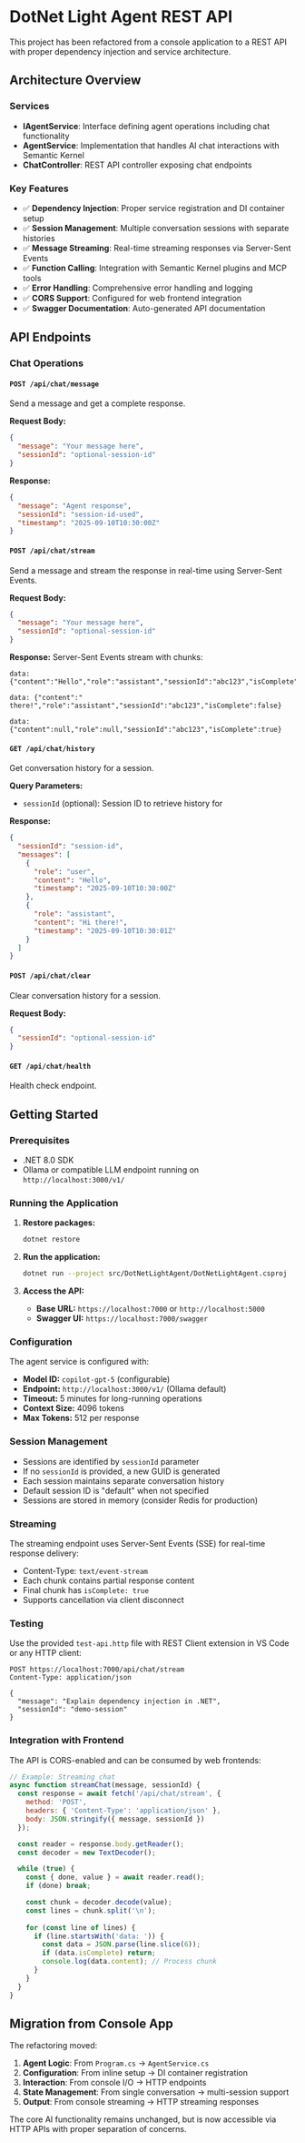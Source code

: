 # DotNet Light Agent REST API

This project has been refactored from a console application to a REST API with proper dependency injection and service architecture.

## Architecture Overview

### Services
- **IAgentService**: Interface defining agent operations including chat functionality
- **AgentService**: Implementation that handles AI chat interactions with Semantic Kernel
- **ChatController**: REST API controller exposing chat endpoints

### Key Features
- ✅ **Dependency Injection**: Proper service registration and DI container setup
- ✅ **Session Management**: Multiple conversation sessions with separate histories
- ✅ **Message Streaming**: Real-time streaming responses via Server-Sent Events
- ✅ **Function Calling**: Integration with Semantic Kernel plugins and MCP tools
- ✅ **Error Handling**: Comprehensive error handling and logging
- ✅ **CORS Support**: Configured for web frontend integration
- ✅ **Swagger Documentation**: Auto-generated API documentation

## API Endpoints

### Chat Operations

#### `POST /api/chat/message`
Send a message and get a complete response.

**Request Body:**
```json
{
  "message": "Your message here",
  "sessionId": "optional-session-id"
}
```

**Response:**
```json
{
  "message": "Agent response",
  "sessionId": "session-id-used",
  "timestamp": "2025-09-10T10:30:00Z"
}
```

#### `POST /api/chat/stream`
Send a message and stream the response in real-time using Server-Sent Events.

**Request Body:**
```json
{
  "message": "Your message here",
  "sessionId": "optional-session-id"
}
```

**Response:** Server-Sent Events stream with chunks:
```
data: {"content":"Hello","role":"assistant","sessionId":"abc123","isComplete":false}

data: {"content":" there!","role":"assistant","sessionId":"abc123","isComplete":false}

data: {"content":null,"role":null,"sessionId":"abc123","isComplete":true}
```

#### `GET /api/chat/history`
Get conversation history for a session.

**Query Parameters:**
- `sessionId` (optional): Session ID to retrieve history for

**Response:**
```json
{
  "sessionId": "session-id",
  "messages": [
    {
      "role": "user",
      "content": "Hello",
      "timestamp": "2025-09-10T10:30:00Z"
    },
    {
      "role": "assistant", 
      "content": "Hi there!",
      "timestamp": "2025-09-10T10:30:01Z"
    }
  ]
}
```

#### `POST /api/chat/clear`
Clear conversation history for a session.

**Request Body:**
```json
{
  "sessionId": "optional-session-id"
}
```

#### `GET /api/chat/health`
Health check endpoint.

## Getting Started

### Prerequisites
- .NET 8.0 SDK
- Ollama or compatible LLM endpoint running on `http://localhost:3000/v1/`

### Running the Application

1. **Restore packages:**
   ```bash
   dotnet restore
   ```

2. **Run the application:**
   ```bash
   dotnet run --project src/DotNetLightAgent/DotNetLightAgent.csproj
   ```

3. **Access the API:**
   - **Base URL:** `https://localhost:7000` or `http://localhost:5000`
   - **Swagger UI:** `https://localhost:7000/swagger`

### Configuration

The agent service is configured with:
- **Model ID:** `copilot-gpt-5` (configurable)
- **Endpoint:** `http://localhost:3000/v1/` (Ollama default)
- **Timeout:** 5 minutes for long-running operations
- **Context Size:** 4096 tokens
- **Max Tokens:** 512 per response

### Session Management

- Sessions are identified by `sessionId` parameter
- If no `sessionId` is provided, a new GUID is generated
- Each session maintains separate conversation history
- Default session ID is "default" when not specified
- Sessions are stored in memory (consider Redis for production)

### Streaming

The streaming endpoint uses Server-Sent Events (SSE) for real-time response delivery:
- Content-Type: `text/event-stream`
- Each chunk contains partial response content
- Final chunk has `isComplete: true`
- Supports cancellation via client disconnect

### Testing

Use the provided `test-api.http` file with REST Client extension in VS Code or any HTTP client:

```http
POST https://localhost:7000/api/chat/stream
Content-Type: application/json

{
  "message": "Explain dependency injection in .NET",
  "sessionId": "demo-session"
}
```

### Integration with Frontend

The API is CORS-enabled and can be consumed by web frontends:

```javascript
// Example: Streaming chat
async function streamChat(message, sessionId) {
  const response = await fetch('/api/chat/stream', {
    method: 'POST',
    headers: { 'Content-Type': 'application/json' },
    body: JSON.stringify({ message, sessionId })
  });

  const reader = response.body.getReader();
  const decoder = new TextDecoder();

  while (true) {
    const { done, value } = await reader.read();
    if (done) break;

    const chunk = decoder.decode(value);
    const lines = chunk.split('\n');
    
    for (const line of lines) {
      if (line.startsWith('data: ')) {
        const data = JSON.parse(line.slice(6));
        if (data.isComplete) return;
        console.log(data.content); // Process chunk
      }
    }
  }
}
```

## Migration from Console App

The refactoring moved:

1. **Agent Logic**: From `Program.cs` → `AgentService.cs`
2. **Configuration**: From inline setup → DI container registration
3. **Interaction**: From console I/O → HTTP endpoints
4. **State Management**: From single conversation → multi-session support
5. **Output**: From console streaming → HTTP streaming responses

The core AI functionality remains unchanged, but is now accessible via HTTP APIs with proper separation of concerns.
